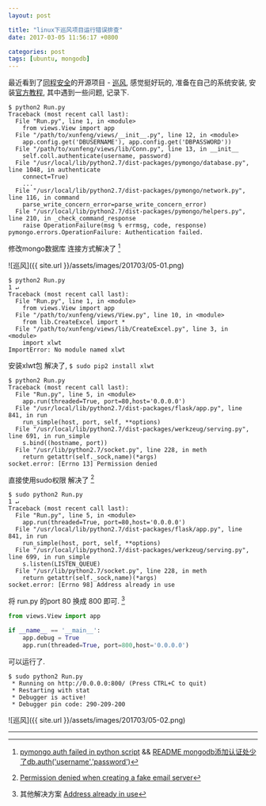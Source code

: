 ```yaml
---
layout: post

title: "linux下巡风项目运行错误排查"
date: 2017-03-05 11:56:17 +0800

categories: post
tags: [ubuntu, mongodb]
---
```


最近看到了[同程安全](http://mp.weixin.qq.com/s/sFDY8vzonIW2gAcw0CCkzQ)的开源项目 - [巡风](https://github.com/ysrc/xunfeng), 感觉挺好玩的, 准备在自己的系统安装, 安装[官方教程](https://github.com/ysrc/xunfeng/blob/master/docs/install/Linux.md), 其中遇到一些问题, 记录下.

```shell
$ python2 Run.py
Traceback (most recent call last):
  File "Run.py", line 1, in <module>
    from views.View import app
  File "/path/to/xunfeng/views/__init__.py", line 12, in <module>
    app.config.get('DBUSERNAME'), app.config.get('DBPASSWORD'))
  File "/path/to/xunfeng/views/lib/Conn.py", line 13, in __init__
    self.coll.authenticate(username, password)
  File "/usr/local/lib/python2.7/dist-packages/pymongo/database.py", line 1048, in authenticate
    connect=True)
    ...
  File "/usr/local/lib/python2.7/dist-packages/pymongo/network.py", line 116, in command
    parse_write_concern_error=parse_write_concern_error)
  File "/usr/local/lib/python2.7/dist-packages/pymongo/helpers.py", line 210, in _check_command_response
    raise OperationFailure(msg % errmsg, code, response)
pymongo.errors.OperationFailure: Authentication failed.
```
修改mongo数据库 连接方式解决了 [^1]

![巡风]({{ site.url }}/assets/images/201703/05-01.png)

```shell
$ python2 Run.py                                                          1 ↵
Traceback (most recent call last):
  File "Run.py", line 1, in <module>
    from views.View import app
  File "/path/to/xunfeng/views/View.py", line 10, in <module>
    from lib.CreateExcel import *
  File "/path/to/xunfeng/views/lib/CreateExcel.py", line 3, in <module>
    import xlwt
ImportError: No module named xlwt
```
安装xlwt包 解决了, `$ sudo pip2 install xlwt`

```shell
$ python2 Run.py        
Traceback (most recent call last):
  File "Run.py", line 5, in <module>
    app.run(threaded=True, port=80,host='0.0.0.0')
  File "/usr/local/lib/python2.7/dist-packages/flask/app.py", line 841, in run
    run_simple(host, port, self, **options)
  File "/usr/local/lib/python2.7/dist-packages/werkzeug/serving.py", line 691, in run_simple
    s.bind((hostname, port))
  File "/usr/lib/python2.7/socket.py", line 228, in meth
    return getattr(self._sock,name)(*args)
socket.error: [Errno 13] Permission denied
```
直接使用sudo权限 解决了 [^2]

```shell
$ sudo python2 Run.py                                                     1 ↵
Traceback (most recent call last):
  File "Run.py", line 5, in <module>
    app.run(threaded=True, port=80,host='0.0.0.0')
  File "/usr/local/lib/python2.7/dist-packages/flask/app.py", line 841, in run
    run_simple(host, port, self, **options)
  File "/usr/local/lib/python2.7/dist-packages/werkzeug/serving.py", line 699, in run_simple
    s.listen(LISTEN_QUEUE)
  File "/usr/lib/python2.7/socket.py", line 228, in meth
    return getattr(self._sock,name)(*args)
socket.error: [Errno 98] Address already in use
```
将 run.py 的port 80 换成 800 即可. [^3]

```python
from views.View import app

if __name__ == '__main__':
    app.debug = True
    app.run(threaded=True, port=800,host='0.0.0.0')
```

可以运行了.

```shell
$ sudo python2 Run.py
 * Running on http://0.0.0.0:800/ (Press CTRL+C to quit)
 * Restarting with stat
 * Debugger is active!
 * Debugger pin code: 290-209-200
```

![巡风]({{ site.url }}/assets/images/201703/05-02.png)

---

[^1]: [pymongo auth failed in python script](http://stackoverflow.com/questions/40346767/pymongo-auth-failed-in-python-script) && [README mongodb添加认证处少了db.auth('username','password')](https://github.com/ysrc/xunfeng/issues/56)

[^2]: [Permission denied when creating a fake email server](http://stackoverflow.com/questions/25709716/socket-error-errno-13-permission-denied-when-creating-a-fake-email-server)

[^3]: 其他解决方案 [Address already in use](http://stackoverflow.com/questions/4465959/python-errno-98-address-already-in-use)
